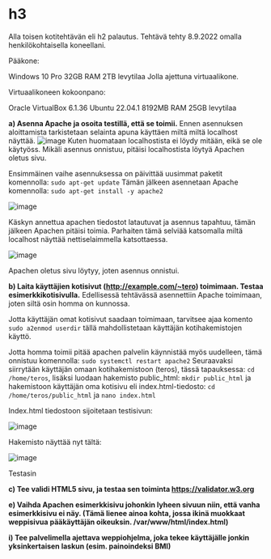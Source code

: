 # h3

Alla toisen kotitehtävän eli h2 palautus. Tehtävä tehty 8.9.2022 omalla henkilökohtaisella koneellani.

Pääkone:

Windows 10 Pro 32GB RAM 2TB levytilaa Jolla ajettuna virtuaalikone.

Virtuaalikoneen kokoonpano:

Oracle VirtualBox 6.1.36 Ubuntu 22.04.1 8192MB RAM 25GB levytilaa


**a) Asenna Apache ja osoita testillä, että se toimii.**
Ennen asennuksen aloittamista tarkistetaan selainta apuna käyttäen miltä miltä localhost näyttää. 
![image](https://user-images.githubusercontent.com/102689055/190260490-76857e72-8a47-4fe8-b066-ab9c30badd5f.png)
Kuten huomataan localhostista ei löydy mitään, eikä se ole käytyöss. Mikäli asennus onnistuu, pitäisi localhostista löytyä Apachen oletus sivu.

Ensimmäinen vaihe asennuksessa on päivittää uusimmat paketit komennolla: `sudo apt-get update`
Tämän jälkeen asennetaan Apache komennolla: `sudo apt-get install -y apache2`

![image](https://user-images.githubusercontent.com/102689055/190261124-bc5c5a37-abd7-4a25-8dab-1deb42ad53ef.png)

Käskyn annettua apachen tiedostot latautuvat ja asennus tapahtuu, tämän jälkeen Apachen pitäisi toimia. 
Parhaiten tämä selviää katsomalla miltä localhost näyttää nettiselaimmella katsottaessa. 

![image](https://user-images.githubusercontent.com/102689055/190261416-8bfb73e8-a675-401c-9328-e5cb7971122c.png)

Apachen oletus sivu löytyy, joten asennus onnistui. 


**b) Laita käyttäjien kotisivut (http://example.com/~tero) toimimaan. Testaa esimerkkikotisivulla.**
Edellisessä tehtävässä asennettiin Apache toimimaan, joten siltä osin homma on kunnossa. 

Jotta käyttäjän omat kotisivut saadaan toimimaan, tarvitsee ajaa komento `sudo a2enmod userdir` tällä mahdollistetaan käyttäjän kotihakemistojen käyttö. 

Jotta homma toimii pitää apachen palvelin käynnistää myös uudelleen, tämä onnistuu komennolla: `sudo systemctl restart apache2`
Seuraavaksi siirrytään käyttäjän omaan kotihakemistoon (teros), tässä tapauksessa: `cd /home/teros`, lisäksi luodaan hakemisto public_html: `mkdir public_html` ja hakemistoon käyttäjän oma kotisivu eli index.html-tiedosto: `cd /home/teros/public_html` ja `nano index.html` 

Index.html tiedostoon sijoitetaan testisivun:

![image](https://user-images.githubusercontent.com/102689055/190266282-b69340b7-e110-445d-98a4-03fe569c83d4.png)


Hakemisto näyttää nyt tältä: 

![image](https://user-images.githubusercontent.com/102689055/190265465-5f33378c-2b4c-44ef-9ab7-701593a64d92.png)

Testasin 





**c) Tee validi HTML5 sivu, ja testaa sen toiminta https://validator.w3.org**



**e) Vaihda Apachen esimerkkisivu johonkin lyheen sivuun niin, että vanha esimerkkisivu ei näy. (Tämä lienee ainoa kohta, jossa ikinä muokkaat weppisivua pääkäyttäjän 
oikeuksin. /var/www/html/index.html)**


**i) Tee palvelimella ajettava weppiohjelma, joka tekee käyttäjälle jonkin yksinkertaisen laskun (esim. painoindeksi BMI)**
